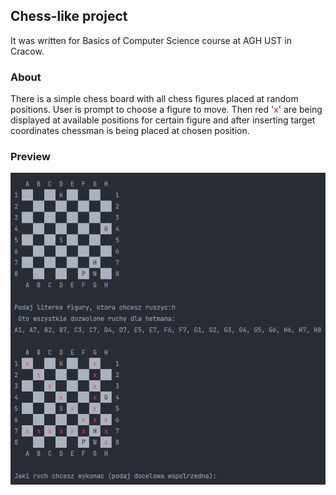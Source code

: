 ## Chess-like project

It was written for Basics of Computer Science course at AGH UST in Cracow.

### About
There is a simple chess board with all chess figures placed at random positions.
User is prompt to choose a figure to move. Then red '<span style="color:red;">x</span>' are being displayed at available positions for certain figure and after inserting target coordinates chessman is being placed at chosen position.

### Preview

![preview](https://github.com/filipkorus/chess-like-project/blob/master/preview.png)
